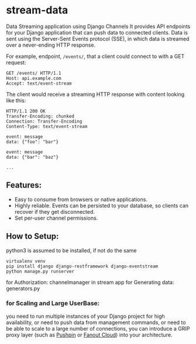 # stream-data
Data Streaming application using Django Channels
It provides API endpoints for your Django application that can push data to connected clients. Data is sent using the Server-Sent Events protocol (SSE), in which data is streamed over a never-ending HTTP response.

For example, endpoint, `/events/`, that a client could connect to with a GET request:

```http
GET /events/ HTTP/1.1
Host: api.example.com
Accept: text/event-stream
```

The client would receive a streaming HTTP response with content looking like this:

```http
HTTP/1.1 200 OK
Transfer-Encoding: chunked
Connection: Transfer-Encoding
Content-Type: text/event-stream

event: message
data: {"foo": "bar"}

event: message
data: {"bar": "baz"}

...
```

## Features:

* Easy to consume from browsers or native applications.
* Highly reliable. Events can be persisted to your database, so clients can recover if they get disconnected.
* Set per-user channel permissions.

## How to Setup:
python3 is assumed to be installed, if not do the same
```
virtualenv venv
pip install django django-restframework django-eventstream
python manage.py runserver
```
for Authorization: channelmanager in stream app
for Generating data: generators.py

### for Scaling and Large UserBase:
you need to run multiple instances of your Django project for high availability, or need to push data from management commands, or need to be able to scale to a large number of connections, you can introduce a GRIP proxy layer (such as [Pushpin](https://pushpin.org) or [Fanout Cloud](https://fanout.io)) into your architecture.
